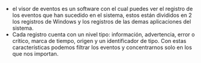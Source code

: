 - el visor de eventos es un software con el cual puedes ver el registro de los eventos que han sucedido en el sistema, estos están divididos en 2 los registros de Windows y los registros de las demas aplicaciones del sistema.
- Cada registro cuenta con un nivel tipo: información, advertencia, error o crítico, marca de tiempo, origen  y un identificador de tipo. Con estas características podemos filtrar los eventos y concentrarnos solo en los que nos importan.